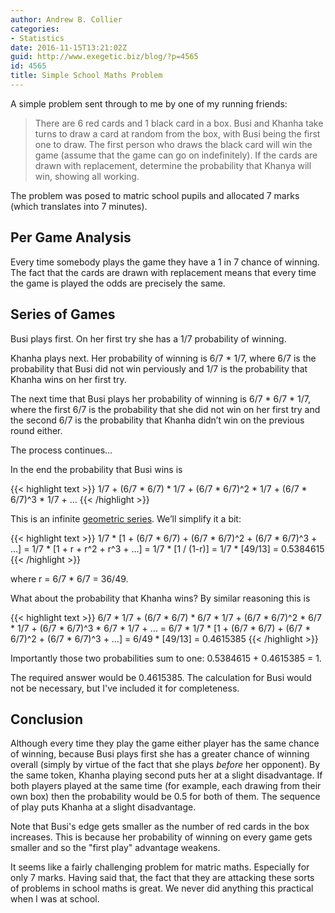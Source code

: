 ```yaml
---
author: Andrew B. Collier
categories:
- Statistics
date: 2016-11-15T13:21:02Z
guid: http://www.exegetic.biz/blog/?p=4565
id: 4565
title: Simple School Maths Problem
---
```


A simple problem sent through to me by one of my running friends:

> There are 6 red cards and 1 black card in a box. Busi and Khanha take turns to draw a card at random from the box, with Busi being the first one to draw. The first person who draws the black card will win the game (assume that the game can go on indefinitely). If the cards are drawn with replacement, determine the probability that Khanya will win, showing all working. 

The problem was posed to matric school pupils and allocated 7 marks (which translates into 7 minutes).

## Per Game Analysis

Every time somebody plays the game they have a 1 in 7 chance of winning. The fact that the cards are drawn with replacement means that every time the game is played the odds are precisely the same.

## Series of Games

Busi plays first. On her first try she has a 1/7 probability of winning.

Khanha plays next. Her probability of winning is 6/7 * 1/7, where 6/7 is the probability that Busi did not win perviously and 1/7 is the probability that Khanha wins on her first try.

The next time that Busi plays her probability of winning is 6/7 * 6/7 * 1/7, where the first 6/7 is the probability that she did not win on her first try and the second 6/7 is the probability that Khanha didn’t win on the previous round either.

The process continues…

In the end the probability that Busi wins is
  
{{< highlight text >}}
1/7 + (6/7 * 6/7) * 1/7 + (6/7 * 6/7)^2 * 1/7 + (6/7 * 6/7)^3 * 1/7 + …
{{< /highlight >}}
  
This is an infinite [geometric series](https://en.wikipedia.org/wiki/Geometric_series). We’ll simplify it a bit:
  
{{< highlight text >}}
1/7 * [1 + (6/7 * 6/7) + (6/7 * 6/7)^2 + (6/7 * 6/7)^3 + …]
= 1/7 * [1 + r + r^2 + r^3 + …]
= 1/7 * [1 / (1-r)]
= 1/7 * [49/13]
= 0.5384615
{{< /highlight >}}
  
where r = 6/7 * 6/7 = 36/49.

What about the probability that Khanha wins? By similar reasoning this is
  
{{< highlight text >}}
6/7 * 1/7 + (6/7 * 6/7) * 6/7 * 1/7 + (6/7 * 6/7)^2 * 6/7 * 1/7 + (6/7 * 6/7)^3 * 6/7 * 1/7 + …
= 6/7 * 1/7 * [1 + (6/7 * 6/7) + (6/7 * 6/7)^2 + (6/7 * 6/7)^3 + …]
= 6/49 * [49/13]
= 0.4615385
{{< /highlight >}}

Importantly those two probabilities sum to one: 0.5384615 + 0.4615385 = 1.

The required answer would be 0.4615385. The calculation for Busi would not be necessary, but I've included it for completeness.

## Conclusion

Although every time they play the game either player has the same chance of winning, because Busi plays first she has a greater chance of winning overall (simply by virtue of the fact that she plays _before_ her opponent). By the same token, Khanha playing second puts her at a slight disadvantage. If both players played at the same time (for example, each drawing from their own box) then the probability would be 0.5 for both of them. The sequence of play puts Khanha at a slight disadvantage.

Note that Busi's edge gets smaller as the number of red cards in the box increases. This is because her probability of winning on every game gets smaller and so the "first play" advantage weakens.

It seems like a fairly challenging problem for matric maths. Especially for only 7 marks. Having said that, the fact that they are attacking these sorts of problems in school maths is great. We never did anything this practical when I was at school.
